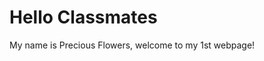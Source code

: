 <html>
<body>
<h1>Hello Classmates</h1>
<p> My name is Precious Flowers, welcome to my 1st webpage!</p>
</body>
</html>
